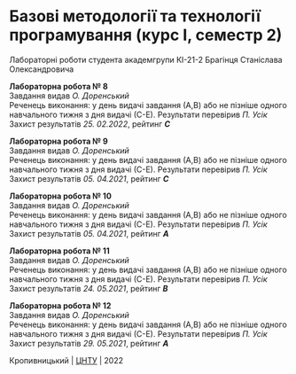 ﻿# Базові методології та технології програмування (курс І, семестр 2)

Лабораторні роботи студента академгрупи КІ-21-2 Брагінця Станіслава Олександровича

<b>Лабораторна робота № 8</b><br>
Завдання видав <i>О. Доренський</i><br>
Реченець виконання: у день видачі завдання (А,В) або не пізніше одного навчального тижня з дня видачі (С-Е).
Результати перевірив <i>П. Усік</i><br>
Захист результатів <i> 25. 02.2022</i>, рейтинг <i><b>С</b></i> <br>

<b>Лабораторна робота № 9</b><br>
Завдання видав <i>О. Доренський</i><br>
Реченець виконання: у день видачі завдання (А,В) або не пізніше одного навчального тижня з дня видачі (С-Е).
Результати перевірив <i>П. Усік</i><br>
Захист результатів <i> 05. 04.2021</i>, рейтинг <i><b>С</b></i> <br>

<b>Лабораторна робота № 10</b><br>
Завдання видав <i>О. Доренський</i><br>
Реченець виконання: у день видачі завдання (А,В) або не пізніше одного навчального тижня з дня видачі (С-Е).
Результати перевірив <i>П. Усік</i><br>
Захист результатів <i> 05. 04.2021</i>, рейтинг <i><b>А</b></i> <br>

<b>Лабораторна робота № 11</b><br>
Завдання видав <i>О. Доренський</i><br>
Реченець виконання: у день видачі завдання (А,В) або не пізніше одного навчального тижня з дня видачі (С-Е).
Результати перевірив <i>П. Усік</i><br>
Захист результатів <i> 24. 05.2021</i>, рейтинг <i><b>В</b></i> <br>

<b>Лабораторна робота № 12</b><br>
Завдання видав <i>О. Доренський</i><br>
Реченець виконання: у день видачі завдання (А,В) або не пізніше одного навчального тижня з дня видачі (С-Е).
Результати перевірив <i>П. Усік</i><br>
Захист результатів <i> 29. 05.2021</i>, рейтинг <i><b>А</b></i> <br>

Кропивницький | <a href="http://www.kntu.kr.ua/">ЦНТУ</a> | 2022
